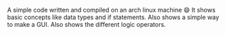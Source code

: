 A simple code written and compiled on an arch linux machine 😄
It shows basic concepts like data types and if statements. Also shows a simple way to make a GUI.
Also shows the different logic operators.
